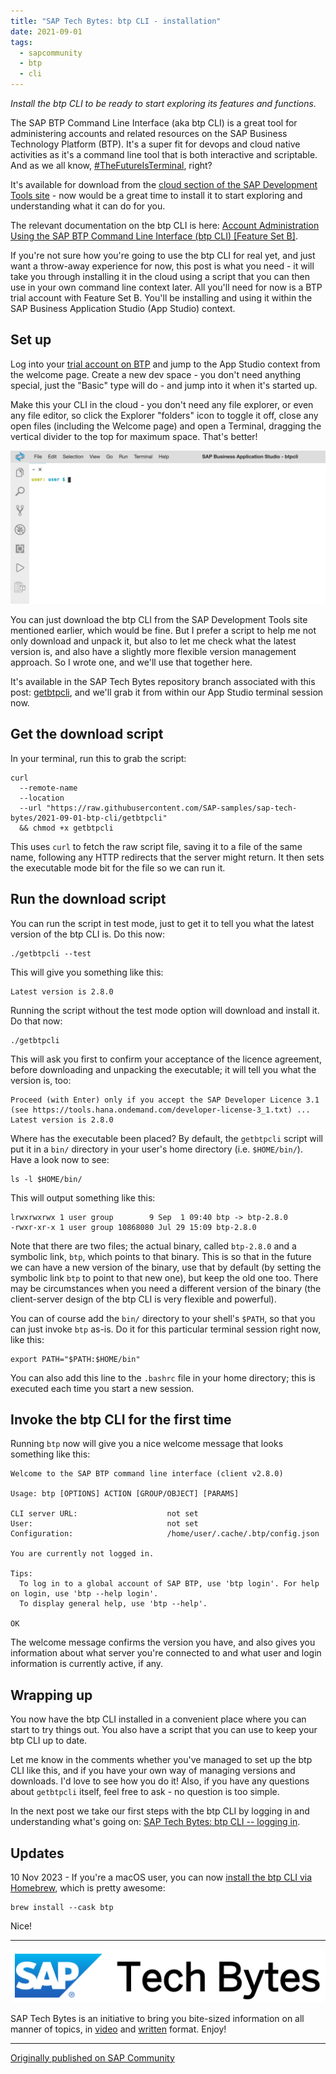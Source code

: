```yaml
---
title: "SAP Tech Bytes: btp CLI - installation"
date: 2021-09-01
tags:
  - sapcommunity
  - btp
  - cli
---
```

*Install the btp CLI to be ready to start exploring its features and
functions.*

The SAP BTP Command Line Interface (aka btp CLI) is a great tool for
administering accounts and related resources on the SAP Business
Technology Platform (BTP). It's a super fit for devops and cloud native
activities as it's a command line tool that is both interactive and
scriptable. And as we all know,
[#TheFutureIsTerminal](https://community.sap.com/t5/tag/thefutureisterminal/tg-p/),
right?

It's available for download from the [cloud section of the SAP
Development Tools site](https://tools.hana.ondemand.com/#cloud) - now
would be a great time to install it to start exploring and understanding
what it can do for you.

The relevant documentation on the btp CLI is here: [Account
Administration Using the SAP BTP Command Line Interface (btp CLI)
\[Feature Set
B\]](https://help.sap.com/viewer/65de2977205c403bbc107264b8eccf4b/Cloud/en-US/7c6df2db6332419ea7a862191525377c.html).

If you're not sure how you're going to use the btp CLI for real yet,
and just want a throw-away experience for now, this post is what you
need - it will take you through installing it in the cloud using a
script that you can then use in your own command line context later. All
you'll need for now is a BTP trial account with Feature Set B. You'll
be installing and using it within the SAP Business Application Studio
(App Studio) context.

## Set up

Log into your [trial account on
BTP](https://account.hanatrial.ondemand.com/trial/#/home/trial) and jump
to the App Studio context from the welcome page. Create a new dev
space - you don't need anything special, just the "Basic" type will
do - and jump into it when it's started up.

Make this your CLI in the cloud - you don't need any file explorer, or
even any file editor, so click the Explorer "folders" icon to toggle
it off, close any open files (including the Welcome page) and open a
Terminal, dragging the vertical divider to the top for maximum space.
That's better!

![](/images/2021/09/screenshot-2021-09-01-at-10.21.28.png)

You can just download the btp CLI from the SAP Development Tools site
mentioned earlier, which would be fine. But I prefer a script to help me
not only download and unpack it, but also to let me check what the
latest version is, and also have a slightly more flexible version
management approach. So I wrote one, and we'll use that together here.

It's available in the SAP Tech Bytes repository branch associated with
this post:
[getbtpcli](https://github.com/SAP-samples/sap-tech-bytes/blob/2021-09-01-btp-cli/getbtpcli),
and we'll grab it from within our App Studio terminal session now.

## Get the download script

In your terminal, run this to grab the script:

```shell
curl 
  --remote-name 
  --location 
  --url "https://raw.githubusercontent.com/SAP-samples/sap-tech-bytes/2021-09-01-btp-cli/getbtpcli" 
  && chmod +x getbtpcli
```

This uses `curl` to fetch the raw script file, saving it to a file of
the same name, following any HTTP redirects that the server might
return. It then sets the executable mode bit for the file so we can run
it.

## Run the download script

You can run the script in test mode, just to get it to tell you what the
latest version of the btp CLI is. Do this now:

```shell
./getbtpcli --test
```

This will give you something like this:

```text
Latest version is 2.8.0
```

Running the script without the test mode option will download and
install it. Do that now:

```shell
./getbtpcli
```

This will ask you first to confirm your acceptance of the licence
agreement, before downloading and unpacking the executable; it will tell
you what the version is, too:

```shell
Proceed (with Enter) only if you accept the SAP Developer Licence 3.1
(see https://tools.hana.ondemand.com/developer-license-3_1.txt) ...
Latest version is 2.8.0
```

Where has the executable been placed? By default, the `getbtpcli` script
will put it in a `bin/` directory in your user's home directory (i.e.
`$HOME/bin/`). Have a look now to see:

```shell
ls -l $HOME/bin/
```

This will output something like this:

```text
lrwxrwxrwx 1 user group        9 Sep  1 09:40 btp -> btp-2.8.0
-rwxr-xr-x 1 user group 10868080 Jul 29 15:09 btp-2.8.0
```

Note that there are two files; the actual binary, called `btp-2.8.0` and
a symbolic link, `btp`, which points to that binary. This is so that in
the future we can have a new version of the binary, use that by default
(by setting the symbolic link `btp` to point to that new one), but keep
the old one too. There may be circumstances when you need a different
version of the binary (the client-server design of the btp CLI is very
flexible and powerful).

You can of course add the `bin/` directory to your shell's `$PATH`, so
that you can just invoke `btp` as-is. Do it for this particular terminal
session right now, like this:

```shell
export PATH="$PATH:$HOME/bin"
```

You can also add this line to the `.bashrc` file in your home directory;
this is executed each time you start a new session.

## Invoke the btp CLI for the first time

Running `btp` now will give you a nice welcome message that looks
something like this:

```text
Welcome to the SAP BTP command line interface (client v2.8.0)

Usage: btp [OPTIONS] ACTION [GROUP/OBJECT] [PARAMS]

CLI server URL:                    not set
User:                              not set
Configuration:                     /home/user/.cache/.btp/config.json

You are currently not logged in.

Tips:
  To log in to a global account of SAP BTP, use 'btp login'. For help on login, use 'btp --help login'.
  To display general help, use 'btp --help'.

OK
```

The welcome message confirms the version you have, and also gives you
information about what server you're connected to and what user and
login information is currently active, if any.

## Wrapping up

You now have the btp CLI installed in a convenient place where you can
start to try things out. You also have a script that you can use to keep
your btp CLI up to date.

Let me know in the comments whether you've managed to set up the btp
CLI like this, and if you have your own way of managing versions and
downloads. I'd love to see how you do it! Also, if you have any
questions about `getbtpcli` itself, feel free to ask - no question is
too simple.

In the next post we take our first steps with the btp CLI by logging in
and understanding what's going on: [SAP Tech Bytes: btp CLI -- logging
in](/blog/posts/2021/09/07/sap-tech-bytes:-btp-cli-logging-in/).

## Updates

10 Nov 2023 - If you're a macOS user, you can now [install the btp CLI
via Homebrew](https://formulae.brew.sh/cask/btp), which is pretty
awesome:

```shell
brew install --cask btp
```

Nice!

---

![](/images/2021/02/screenshot-2021-02-22-at-11.00.25.png)

SAP Tech Bytes is an initiative to bring you bite-sized information on
all manner of topics, in
[video](https://www.youtube.com/playlist?list=PL6RpkC85SLQC3HBShmlMaPu_nL--4f20z)
and [written](https://community.sap.com/t5/tag/sap-tech-bytes/tg-p) format. Enjoy!

---

[Originally published on SAP Community](https://community.sap.com/t5/technology-blogs-by-sap/sap-tech-bytes-btp-cli-installation/ba-p/13515175)
